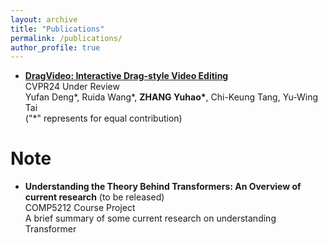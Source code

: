 ```yaml
---
layout: archive
title: "Publications"
permalink: /publications/
author_profile: true
---
```


- [**DragVideo: Interactive Drag-style Video Editing**]()
 <br /> CVPR24 Under Review
 <br /> Yufan Deng\*, Ruida Wang\*,  __ZHANG Yuhao\*__, Chi-Keung Tang, Yu-Wing Tai
 <br /> ("\*" represents for equal contribution)

Note
======
- **Understanding the Theory Behind Transformers: An Overview of current research** (to be released)
<br /> COMP5212 Course Project
<br /> A brief summary of some current research on understanding Transformer